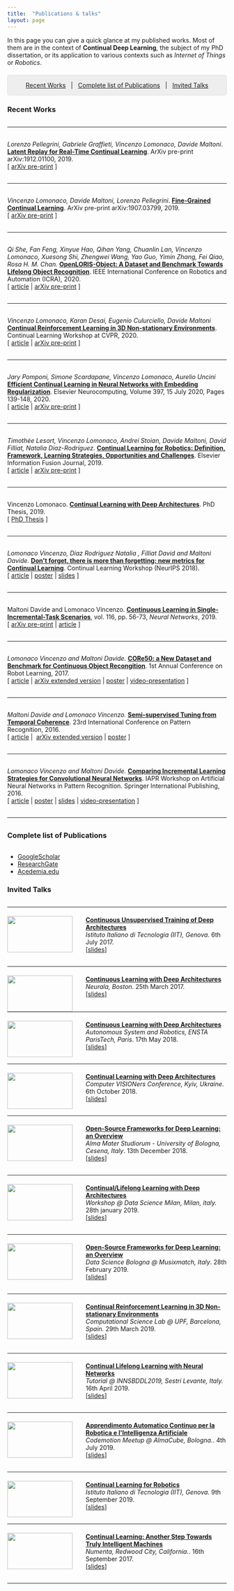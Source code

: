 ```yaml
---
title:  "Publications & talks"
layout: page
---
```

In this page you can give a quick glance at my published works. Most of them are in the context of **Continual Deep Learning**, the subject of my PhD dissertation, or its application to various contexts such as *Internet of Things* or *Robotics*.

<p style="background: rgba(0,0,0,0.06) none repeat scroll 0% 0%; border: 1px solid rgb(222, 222, 222); padding: 1em; border-radius: 5px; text-align: center; margin-top:20px">
<a href="#recent">Recent Works</a> &nbsp; | &nbsp; <a href="#complete">Complete list of Publications</a> &nbsp; | &nbsp; <a href="#talks">Invited Talks</a>
</p>

<h3 id="recent" style="margin-bottom: 30px;">Recent Works</h3>

<hr style="margin-top:30px;margin-bottom:30px;width:100%">

_Lorenzo Pellegrini, Gabriele Graffieti, Vincenzo Lomonaco, Davide Maltoni_. **[Latent Replay for Real-Time Continual Learning](https://arxiv.org/abs/1912.01100)**. ArXiv pre-print arXiv:1912.01100, 2019. <br>
\[&nbsp;[arXiv pre-print](https://arxiv.org/abs/1912.01100) ]<br>

<hr style="margin-top:30px;margin-bottom:30px;width:100%">

_Vincenzo Lomonaco, Davide Maltoni, Lorenzo Pellegrini_. **[Fine-Grained Continual Learning](https://arxiv.org/abs/1907.03799)**. ArXiv pre-print arXiv:1907.03799, 2019. <br>
\[&nbsp;[arXiv pre-print](https://arxiv.org/abs/1907.00182) ]<br>

<hr style="margin-top:30px;margin-bottom:30px;width:100%">

_Qi She, Fan Feng, Xinyue Hao, Qihan Yang, Chuanlin Lan, Vincenzo Lomonaco, Xuesong Shi, Zhengwei Wang, Yao Guo, Yimin Zhang, Fei Qiao, Rosa H. M. Chan._ **[OpenLORIS-Object: A Dataset and Benchmark Towards Lifelong Object Recognition](https://arxiv.org/abs/1911.06487)**. IEEE International Conference on Robotics and Automation (ICRA), 2020. <br>
\[&nbsp;[article](https://ieeexplore.ieee.org/abstract/document/9196887) | [arXiv pre-print](https://arxiv.org/abs/1911.06487) ]<br>

<hr style="margin-top:30px;margin-bottom:30px;width:100%">

_Vincenzo Lomonaco, Karan Desai, Eugenio Culurciello, Davide Maltoni_ **[Continual Reinforcement Learning in 3D Non-stationary Environments](https://arxiv.org/abs/1905.10112)**. Continual Learning Workshop at CVPR, 2020. <br>
\[&nbsp;[article](https://openaccess.thecvf.com/content_CVPRW_2020/papers/w15/Lomonaco_Continual_Reinforcement_Learning_in_3D_Non-Stationary_Environments_CVPRW_2020_paper.pdf) | [arXiv pre-print](https://arxiv.org/abs/1905.10112) ]<br>

<hr style="margin-top:30px;margin-bottom:30px;width:100%">

_Jary Pomponi, Simone Scardapane, Vincenzo Lomonaco, Aurelio Uncini_ **[Efficient Continual Learning in Neural Networks with Embedding Regularization](https://arxiv.org/abs/1909.03742)**. Elsevier Neurocomputing, Volume 397, 15 July 2020, Pages 139-148, 2020. <br>
\[&nbsp;[article](https://www.sciencedirect.com/science/article/abs/pii/S092523122030151X) | [arXiv pre-print](https://arxiv.org/abs/1911.06487) ]<br>

<hr style="margin-top:30px;margin-bottom:30px;width:100%">

_Timothée Lesort, Vincenzo Lomonaco, Andrei Stoian, Davide Maltoni, David Filliat, Natalia Díaz-Rodríguez._ **[Continual Learning for Robotics: Definition, Framework, Learning Strategies, Opportunities and Challenges](https://hal.archives-ouvertes.fr/hal-02381343/)**. Elsevier Information Fusion Journal, 2019. <br>
\[&nbsp;[article](https://doi.org/10.1016/j.inffus.2019.12.004) | [arXiv pre-print](https://arxiv.org/abs/1907.00182) ]<br>

<hr style="margin-top:30px;margin-bottom:30px;width:100%">

Vincenzo Lomonaco. **[Continual Learning with Deep Architectures](http://amsdottorato.unibo.it/9073/1/vincenzo_lomonaco_thesis.pdf)**. PhD Thesis, 2019. <br>
\[&nbsp;[PhD Thesis](http://amsdottorato.unibo.it/9073/1/vincenzo_lomonaco_thesis.pdf) ]<br>

<hr style="margin-top:30px;margin-bottom:30px;width:100%">

_Lomonaco Vincenzo, Diaz Rodriguez Natalia , Filliat David and Maltoni Davide._ **[Don't forget, there is more than forgetting: new metrics for Continual Learning](https://sites.google.com/view/continual2018/submissions)**. Continual Learning Workshop (NeurIPS 2018). <br>
\[&nbsp;[article](https://arxiv.org/pdf/1810.13166) | [poster](https://www.slideshare.net/VincenzoLomonaco/dont-forget-there-is-more-than-forgetting-new-metrics-for-continual-learning) | [slides](https://drive.google.com/open?id=1skMz1vIWniBlpb-ZOshAkTsvIdKNMdWE) \]<br>

<hr style="margin-top:30px;margin-bottom:30px;width:100%">

Maltoni Davide and Lomonaco Vincenzo. **[Continuous Learning in Single-Incremental-Task Scenarios][core50-arxiv]**, vol. 116, pp. 56-73, *Neural Networks*, 2019. <br>
\[&nbsp;[arXiv pre-print](https://arxiv.org/abs/1806.08568) | [article](https://www.sciencedirect.com/science/article/pii/S0893608019300838) \]<br>

<hr style="margin-top:30px;margin-bottom:30px;width:100%">

_Lomonaco Vincenzo and Maltoni Davide._ **[CORe50: a New Dataset and Benchmark for Continuous Object Recongition][core50-arxiv]**. 1st Annual Conference on Robot Learning, 2017. <br>
\[&nbsp;[article][corl2017] | [arXiv extended version][semi-sup-tech] | [poster][corl2017-poster] | [video-presentation][core50-video] \]<br>

<hr style="margin-top:30px;margin-bottom:30px;width:100%">

_Maltoni Davide and Lomonaco Vincenzo._ **[Semi-supervised Tuning from Temporal Coherence][semi-sup-tech]**. 23rd International Conference on Pattern Recognition, 2016. <br>
\[&nbsp;[article][semi-sup] | &nbsp;[arXiv extended version][semi-sup-tech] | [poster][inc-strat-poster]&nbsp;\] <br>

<hr style="margin-top:30px;margin-bottom:30px;width:100%">

_Lomonaco Vincenzo and Maltoni Davide._ **[Comparing Incremental Learning Strategies for Convolutional Neural Networks][inc-strat-paper]**. IAPR Workshop on Artificial Neural Networks in Pattern Recognition. Springer International Publishing, 2016. <br>
\[&nbsp;[article][inc-strat-paper] | [poster][inc-strat-poster] |  [slides][inc-strat-slides] | [video-presentation][inc-strat-video]&nbsp;]<br>

<hr style="margin-top:30px;margin-bottom:30px;width:100%">

<h3 id="complete" style="margin-bottom: 30px;">Complete list of Publications</h3>

* [GoogleScholar][schol]
* [ResearchGate][resgate]
* [Acedemia.edu][academia]

<h3 id="talks" style="margin-bottom: 30px;">Invited Talks</h3>

<hr style="margin-top:30px;margin-bottom:20px;width:100%">

<div>
	<img src ='/{{ site.baseurl }}images/iit_talk.jpg' style="width:150px;height:83px; float:left;margin-right:30px"/>
	<p>
		<strong><a href="https://www.slideshare.net/VincenzoLomonaco/continuous-unsupervised-training-of-deep-architectures">Continuous Unsupervised Training of Deep Architectures</a></strong><br>
		<em>Istituto Italiano di Tecnologia (IIT), Genova</em>.
		6th July 2017.<br> 
		[<a href="https://www.slideshare.net/VincenzoLomonaco/continuous-unsupervised-training-of-deep-architectures">slides</a>]
	</p>
</div>

<hr style="margin-top:30px;margin-bottom:20px;width:100%">

<div>
	<img src ='/{{ site.baseurl }}images/cl_ensta.jpg' style="width:150px;height:83px; float:left;margin-right:30px"/>
	<p>
		<strong><a href="https://www.slideshare.net/VincenzoLomonaco/continuous-learning-with-deep-architectures">Continuous Learning with Deep Architectures</a></strong><br>
		<em>Neurala, Boston</em>.
		25th March 2017.<br> 
		[<a href="https://www.slideshare.net/VincenzoLomonaco/continuous-learning-with-deep-architectures">slides</a>]
	</p>
</div>

<hr style="margin-top:30px;margin-bottom:20px;width:100%">

<div>
	<img src ='/{{ site.baseurl }}images/cl_ensta.jpg' style="width:150px;height:83px; float:left;margin-right:30px"/>
	<p>
		<strong><a href="https://www.slideshare.net/VincenzoLomonaco/continuous-learning-with-deep-architectures">Continuous Learning with Deep Architectures</a></strong><br>
		<em>Autonomous System and Robotics, ENSTA ParisTech, Paris</em>.
		17th May 2018.<br> 
		[<a href="https://www.slideshare.net/VincenzoLomonaco/continuous-learning-with-deep-architectures">slides</a>]
	</p>
</div>

<hr style="margin-top:30px;margin-bottom:20px;width:100%">

<div>
	<img src="http://image.slidesharecdn.com/7dm9g5gerdeg7nt0x1e5-signature-964bd2753428c221a3efd63f5417ac54041fcb2153cdd429a6ed2a5e06d0c548-poli-190107115131/95/continual-learning-with-deep-architectures-workshop-computer-visioners-conference-2018-1-638.jpg?cb=1546862061" style="width:150px;height:83px; float:left;margin-right:30px"/>
	<p>
		<strong><a href="https://www.aibooster.com.ua/cth_speaker/vincenzo-lomonaco/">Continual Learning with Deep Architectures</a></strong><br>
		<em>Computer VISIONers Conference, Kyiv, Ukraine</em>.
		6th October 2018.<br> 
		[<a href="https://www.slideshare.net/VincenzoLomonaco/continuous-learning-with-deep-architectures">slides</a>]
	</p>
</div>

<hr style="margin-top:30px;margin-bottom:20px;width:100%">

<div>
	<img src="https://image.slidesharecdn.com/frameworksfordeeplearning-190107120355/95/opensource-frameworks-for-deep-learning-an-overview-1-638.jpg?cb=1546862795" style="width:150px;height:83px; float:left;margin-right:30px"/>
	<p>
		<strong><a href="https://www.slideshare.net/VincenzoLomonaco/opensource-frameworks-for-deep-learning-an-overview">Open-Source Frameworks for Deep Learning: an Overview</a></strong><br>
		<em>Alma Mater Studiorum - University of Bologna, Cesena, Italy</em>.
		13th December 2018.<br> 
		[<a href="https://www.slideshare.net/VincenzoLomonaco/opensource-frameworks-for-deep-learning-an-overview">slides</a>]
	</p>
</div>

<hr style="margin-top:30px;margin-bottom:20px;width:100%">

<div>
	<img src="https://image.slidesharecdn.com/datasciencemilan-190918164331/95/continuallifelong-learning-with-deep-architectures-1-638.jpg?cb=1568825118" style="width:150px;height:83px; float:left;margin-right:30px"/>
	<p>
		<strong><a href="https://www.slideshare.net/VincenzoLomonaco/continuallifelong-learning-with-deep-architectures">Continual/Lifelong Learning with Deep Architectures</a></strong><br>
		<em>Workshop @ Data Science Milan, Milan, italy.</em>
		28th january 2019.<br> 
		[<a href="https://www.slideshare.net/VincenzoLomonaco/continuallifelong-learning-with-deep-architectures">slides</a>]
	</p>
</div>

<hr style="margin-top:30px;margin-bottom:20px;width:100%">

<div>
	<img src="https://image.slidesharecdn.com/frameworksfordeeplearning-190107120355/95/opensource-frameworks-for-deep-learning-an-overview-1-638.jpg?cb=1546862795" style="width:150px;height:83px; float:left;margin-right:30px"/>
	<p>
		<strong><a href="https://www.slideshare.net/VincenzoLomonaco/opensource-frameworks-for-deep-learning-an-overview">Open-Source Frameworks for Deep Learning: an Overview</a></strong><br>
		<em>Data Science Bologna @ Musixmatch, Italy</em>.
		28th February 2019.<br> 
		[<a href="https://www.slideshare.net/VincenzoLomonaco/opensource-frameworks-for-deep-learning-an-overview">slides</a>]
	</p>
</div>

<hr style="margin-top:30px;margin-bottom:20px;width:100%">

<div>
	<img src="https://image.slidesharecdn.com/continualrl-190918164859/95/continual-reinforcement-learning-in-3d-nonstationary-environments-1-638.jpg?cb=1568825487" style="width:150px;height:83px; float:left;margin-right:30px"/>
	<p>
		<strong><a href="https://www.slideshare.net/VincenzoLomonaco/continual-reinforcement-learning-in-3d-nonstationary-environments">Continual Reinforcement Learning in 3D Non-stationary Environments</a></strong><br>
		<em>Computational Science Lab @ UPF, Barcelona, Spain.</em>
		29th March 2019.<br> 
		[<a href="https://www.slideshare.net/VincenzoLomonaco/continual-reinforcement-learning-in-3d-nonstationary-environments">slides</a>]
	</p>
</div>

<hr style="margin-top:30px;margin-bottom:20px;width:100%">

<div>
	<img src="https://image.slidesharecdn.com/tutorialinns2019full-190918165526/95/tutorial-inns2019-full-1-638.jpg?cb=1568825833" style="width:150px;height:83px; float:left;margin-right:30px"/>
	<p>
		<strong><a href="https://innsbddl2019.org/tutorial/">Continual Lifelong Learning with Neural Networks</a></strong><br>
		<em>Tutorial @ INNSBDDL2019, Sestri Levante, Italy.</em>
		16th April 2019.<br> 
		[<a href="https://www.slideshare.net/VincenzoLomonaco/tutorial-inns2019-full">slides</a>]
	</p>
</div>

<hr style="margin-top:30px;margin-bottom:20px;width:100%">

<div>
	<img src="https://image.slidesharecdn.com/frameworksfordeeplearning-190107120355/95/opensource-frameworks-for-deep-learning-an-overview-1-638.jpg?cb=1546862795" style="width:150px;height:83px; float:left;margin-right:30px"/>
	<p>
		<strong><a href="https://www.aibooster.com.ua/cth_speaker/vincenzo-lomonaco/">Apprendimento Automatico Continuo per la Robotica e l'Intelligenza Artificiale</a></strong><br>
		<em>Codemotion Meetup @ AlmaCube, Bologna.</em>.
		4th July 2019.<br> 
		[<a href="https://www.slideshare.net/VincenzoLomonaco/continuous-learning-with-deep-architectures">slides</a>]
	</p>
</div>

<hr style="margin-top:30px;margin-bottom:20px;width:100%">

<div>
	<img src="https://image.slidesharecdn.com/iittalk11-09-19-190918160752/95/continual-learning-for-robotics-1-638.jpg?cb=1568823302" style="width:150px;height:83px; float:left;margin-right:30px"/>
	<p>
		<strong><a href="https://www.slideshare.net/VincenzoLomonaco/continual-learning-for-robotics">Continual Learning for Robotics</a></strong><br>
		<em>Istituto Italiano di Tecnologia (IIT), Genova.</em>
		9th September 2019.<br> 
		[<a href="https://www.slideshare.net/VincenzoLomonaco/continual-learning-for-robotics">slides</a>]
	</p>
</div>

<hr style="margin-top:30px;margin-bottom:20px;width:100%">

<div>
	<img src="https://image.slidesharecdn.com/numentatalk-190918211350/95/continual-learning-another-step-towards-truly-intelligent-machines-12-638.jpg?cb=1568841390" style="width:150px;height:83px; float:left;margin-right:30px"/>
	<p>
		<strong><a href="https://www.slideshare.net/VincenzoLomonaco/continual-learning-another-step-towards-truly-intelligent-machines">Continual Learning: Another Step Towards Truly Intelligent Machines</a></strong><br>
		<em>Numenta, Redwood City, California.</em>.
		16th September 2017.<br> 
		[<a href="https://www.slideshare.net/VincenzoLomonaco/continual-learning-another-step-towards-truly-intelligent-machines">slides</a>]
	</p>
</div>

<hr style="margin-top:30px;margin-bottom:20px;width:100%">

[core50-arxiv]: https://arxiv.org/abs/1705.03550
[schol]: http://scholar.google.it/citations?user=rQLINtQAAAAJ&hl=it
[resgate]: https://www.researchgate.net/profile/Vincenzo_Lomonaco
[academia]: https://unibo.academia.edu/VLomonaco
[inc-strat-paper]: http://link.springer.com/chapter/10.1007/978-3-319-46182-3_15
[inc-strat-video]: https://www.youtube.com/watch?v=RQr20CQk83Q
[inc-strat-slides]: http://www.slideshare.net/VincenzoLomonaco/comparing-incremental-learning-strategies-for-convolutional-neural-networks
[inc-strat-poster]: http://www.slideshare.net/VincenzoLomonaco/biss2016-poster
[ucbase]: http://database.oxfordjournals.org/content/2014/bau062.full
[semi-sup]: http://ieeexplore.ieee.org/document/7900013/
[semi-sup-tech]: http://arxiv.org/abs/1511.03163
[md-thesis]: http://amslaurea.unibo.it/9095/
[thesis]: http://www.isgroup.unimore.it/wp-content/uploads/tesi/lomonaco_tesi.pdf
[core50-video]: https://www.youtube.com/watch?v=vAGpDx9U9Qk&t=2s
[corl2017]: http://proceedings.mlr.press/v78/lomonaco17a.html
[corl2017-poster]: https://www.slideshare.net/secret/JLW0JMpuKKgo91
[raia]: https://www.researchgate.net/publication/322231029_A_Machine_Learning_Approach_for_Continuous_Development
